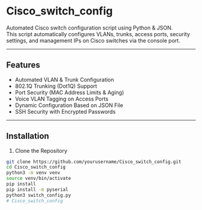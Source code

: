 # Cisco_switch_config

Automated Cisco switch configuration script using Python & JSON.  
This script automatically configures VLANs, trunks, access ports, security settings, and management IPs on Cisco switches via the console port.

---

## Features
- Automated VLAN & Trunk Configuration  
- 802.1Q Trunking (Dot1Q) Support  
- Port Security (MAC Address Limits & Aging)  
- Voice VLAN Tagging on Access Ports  
- Dynamic Configuration Based on JSON File  
- SSH Security with Encrypted Passwords

---

## Installation
1. Clone the Repository
```sh
git clone https://github.com/yourusername/Cisco_switch_config.git
cd Cisco_switch_config
python3 -m venv venv
source venv/bin/activate
pip install
pip install -m pyserial
python3 switch_config.py
# Cisco_switch_config
